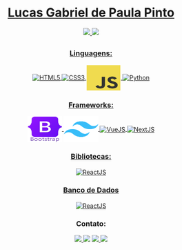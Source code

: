         

<div align="center">

  <a href="https://github.com/lucasgabriel2806">
  
  # Lucas Gabriel de Paula Pinto
  
  <img height="180em" src="https://github-readme-stats.vercel.app/api?username=lucasgabriel2806&show_icons=true&theme=tokyonight&include_all_commits=false&count_private=true&text_color=FFFFFF&title_color=ffffff"/>
  
  <img height="180em" src="https://github-readme-stats.vercel.app/api/top-langs/?username=lucasgabriel2806&layout=compact&langs_count=7&theme=tokyonight&text_color=FFFFFF&title_color=ffffff"/>
  
  </a>
  
  ##
  
  <a href="https://github.com/lucasgabriel2806">

<!-- SIte onde peguei as imagens -->
<!-- https://github.com/devicons/devicon/tree/v2.16.0/icons -->


### Linguagens:

<img align="center" alt="HTML5" height="60" width="80" src="https://cdn.jsdelivr.net/gh/devicons/devicon/icons/html5/html5-plain.svg"/>
<img align="center" alt="CSS3" height="60" width="80" src="https://cdn.jsdelivr.net/gh/devicons/devicon/icons/css3/css3-plain.svg"/>
<img align="center" alt="JS" height="60" width="80" src="https://github.com/devicons/devicon/blob/master/icons/javascript/javascript-original.svg"/>
<img align="center" alt="Python" height="60" width="80" src="https://cdn.jsdelivr.net/gh/devicons/devicon/icons/python/python-original-wordmark.svg" />

### Frameworks:

<img align="center" alt="Bootstrap" height="60" width="80" src="https://github.com/devicons/devicon/blob/v2.16.0/icons/bootstrap/bootstrap-original-wordmark.svg"/>
<img align="center" alt="TailwindCSS" height="60" width="80" src="https://github.com/devicons/devicon/blob/master/icons/tailwindcss/tailwindcss-original.svg"/>
<img align="center" alt="VueJS" height="60" width="60" src="https://upload.wikimedia.org/wikipedia/commons/thumb/9/95/Vue.js_Logo_2.svg/1200px-Vue.js_Logo_2.svg.png"/>
<img align="center" alt="NextJS" height="60" width="60" src="https://img.icons8.com/fluent-systems-filled/200/FFFFFF/nextjs.png"/>


### Bibliotecas:

<img align="center" alt="ReactJS" height="60" width="60" src="https://upload.wikimedia.org/wikipedia/commons/thumb/a/a7/React-icon.svg/640px-React-icon.svg.png"/>

### Banco de Dados

<img align="center" alt="ReactJS" height="60" width="60" src="https://pngimg.com/uploads/mysql/mysql_PNG23.png"/>

<!-- <img align="center" alt="Bootstrap" height="60" width="80" src="https://cdn.jsdelivr.net/gh/devicons/devicon/icons/bootstrap/bootstrap-plain.svg"/> -->
<!-- <img align="center" alt="PHP" height="60" width="80" src="https://cdn.jsdelivr.net/gh/devicons/devicon/icons/php/php-plain.svg"/> -->
<!-- <img align="center" alt="Arduino" height="60" width="80" src="https://cdn.jsdelivr.net/gh/devicons/devicon/icons/arduino/arduino-original.svg"/> -->
<!-- <img align="center" alt="CSharp" height="60" width="80" src="https://cdn.jsdelivr.net/gh/devicons/devicon/icons/csharp/csharp-plain.svg"/> -->
<!-- <img align="center" alt="Net.Core" height="60" width="80" src="https://cdn.jsdelivr.net/gh/devicons/devicon/icons/dotnetcore/dotnetcore-original.svg"/> -->
<!-- <img align="center" alt="Xamarin" height="60" width="80" src="https://cdn.jsdelivr.net/gh/devicons/devicon/icons/xamarin/xamarin-original.svg"/> -->

</a>

### Contato:

<a href="https://wa.me/5514991776338"> <img src="https://img.shields.io/badge/WhatsApp-25D366?style=for-the-badge&logo=whatsapp&logoColor=white"/> </a>
<a href="https://instagram.com/lucasgabriel.2006" target="_blank"><img src="https://img.shields.io/badge/-Instagram-%23E4405F?style=for-the-badge&logo=instagram&logoColor=white" target="_blank"></a>
<a href="mailto:lucas.gabriellgpp@gmail.com"> <img src="https://img.shields.io/badge/Gmail-D14836?style=for-the-badge&logo=gmail&logoColor=white"/> </a>
<a href="https://www.linkedin.com/in/lucas-gabriel-de-paula-pinto-065734241" target="_blank"><img src="https://img.shields.io/badge/-LinkedIn-%230077B5?style=for-the-badge&logo=linkedin&logoColor=white" target="_blank"></a> 

  
</div>


<!--
**LucasLgpp-06/LucasLgpp-06** is a ✨ _special_ ✨ repository because its `README.md` (this file) appears on your GitHub profile.

Here are some ideas to get you started:

- 🔭 I’m currently working on ...
- 🌱 I’m currently learning ...
- 👯 I’m looking to collaborate on ...
- 🤔 I’m looking for help with ...
- 💬 Ask me about ...
- 📫 How to reach me: ...
- 😄 Pronouns: ...
- ⚡ Fun fact: ...

https://emojipedia.org/search/?q=bag(emojis)
https://docs.pipz.com/central-de-ajuda/learning-center/guia-basico-de-markdown#open(guia md)
https://github.com/anuraghazra/github-readme-stats(github stats)
https://dev.to/envoy_/150-badges-for-github-pnk(Site de Badges 1)
shields.io(Site de Badges 2)
-->

